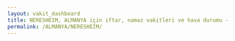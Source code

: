```yaml
---
layout: vakit_dashboard
title: NERESHEIM, ALMANYA için iftar, namaz vakitleri ve hava durumu - ilçe/eyalet seç
permalink: /ALMANYA/NERESHEIM/
---
```


<script type="text/javascript">
  var GLOBAL_COUNTRY = 'ALMANYA';
  var GLOBAL_CITY = 'NERESHEIM';
  var GLOBAL_STATE = '';
  var lat = 72;
  var lon = 21;
</script>
